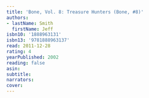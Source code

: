 ```yaml
---
title: 'Bone, Vol. 8: Treasure Hunters (Bone, #8)'
authors:
- lastName: Smith
  firstName: Jeff
isbn10: '1888963131'
isbn13: '9781888963137'
read: 2011-12-28
rating: 4
yearPublished: 2002
reading: false
asin:
subtitle:
narrators:
cover:
---
```


